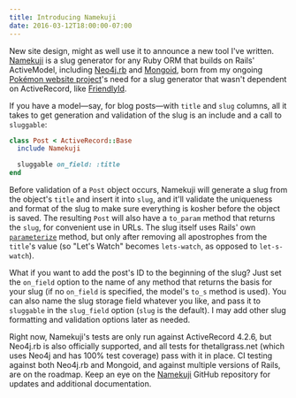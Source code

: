 ```yaml
---
title: Introducing Namekuji
date: 2016-03-12T18:00:00-07:00
---
```


New site design, might as well use it to announce a new tool I've written.
[Namekuji][] is a slug generator for any Ruby ORM that builds on Rails'
ActiveModel, including [Neo4j.rb][] and [Mongoid][], born from my ongoing
[Pokémon website project][]'s need for a slug generator that wasn't dependent
on ActiveRecord, like [FriendlyId][].

If you have a model—say, for blog posts—with `title` and `slug` columns, all it
takes to get generation and validation of the slug is an include and a call to
`sluggable`:

```ruby
class Post < ActiveRecord::Base
  include Namekuji

  sluggable on_field: :title
end
```

Before validation of a `Post` object occurs, Namekuji will generate a slug from
the object's `title` and insert it into `slug`, and it'll validate the
uniqueness and format of the slug to make sure everything is kosher before the
object is saved. The resulting `Post` will also have a `to_param` method that
returns the `slug`, for convenient use in URLs. The slug itself uses Rails' own
[`parameterize`][] method, but only after removing all apostrophes from the
`title`'s value (so "Let's Watch" becomes `lets-watch`, as opposed to
`let-s-watch`).

What if you want to add the post's ID to the beginning of the slug? Just set
the `on_field` option to the name of any method that returns the basis for your
slug (if no `on_field` is specified, the model's `to_s` method is used). You
can also name the slug storage field whatever you like, and pass it to
`sluggable` in the `slug_field` option (`slug` is the default). I may add other
slug formatting and validation options later as needed.

Right now, Namekuji's tests are only run against ActiveRecord 4.2.6, but
Neo4j.rb is also officially supported, and all tests for thetallgrass.net
(which uses Neo4j and has 100% test coverage) pass with it in place. CI testing
against both Neo4j.rb and Mongoid, and against multiple versions of Rails, are
on the roadmap. Keep an eye on the [Namekuji][] GitHub repository for updates
and additional documentation.

[Namekuji]: https://github.com/thetallgrassnet/namekuji
[Neo4j.rb]: http://neo4jrb.io/
[Mongoid]: https://mongoid.github.io/
[FriendlyId]: https://github.com/norman/friendly_id
[Pokémon website project]: https://github.com/thetallgrassnet/pokesite
[`parameterize`]: http://api.rubyonrails.org/classes/ActiveSupport/Inflector.html#method-i-parameterize
